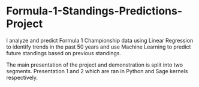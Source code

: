 # Formula-1-Standings-Predictions-Project
I analyze and predict Formula 1 Championship data using Linear Regression to identify trends in the past 50 years and use Machine Learning to predict future standings based on previous standings.


The main presentation of the project and demonstration is split into two segments. Presentation 1 and 2 which are ran in Python and Sage kernels respectively.
